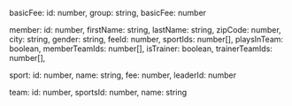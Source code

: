 basicFee:
    id: number,
    group: string,
    basicFee: number

member:
    id: number,
    firstName: string,
    lastName: string,
    zipCode: number,
    city: string,
    gender: string,
    feeId: number,
    sportIds: number[],
    playsInTeam: boolean,
    memberTeamIds: number[],
    isTrainer: boolean,
    trainerTeamIds: number[],

sport:
    id: number,
    name: string,
    fee: number,
    leaderId: number

team:
    id: number,
    sportsId: number,
    name: string
